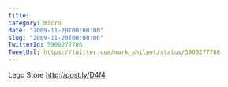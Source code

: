 ```yaml
---
title: 
category: micro
date: "2009-11-20T00:00:00"
slug: "2009-11-20T00:00:00"
TwitterId: 5900277786
TweetUrl: https://twitter.com/mark_philpot/status/5900277786
---
```


Lego Store http://post.ly/D4f4
